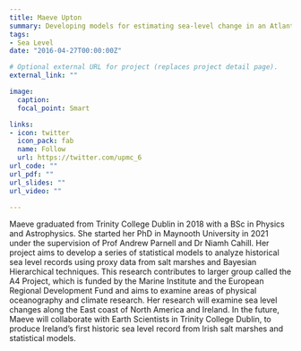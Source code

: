 ```yaml
---
title: Maeve Upton
summary: Developing models for estimating sea-level change in an Atlantic context
tags:
- Sea Level
date: "2016-04-27T00:00:00Z"

# Optional external URL for project (replaces project detail page).
external_link: ""

image:
  caption: 
  focal_point: Smart

links:
- icon: twitter
  icon_pack: fab
  name: Follow
  url: https://twitter.com/upmc_6
url_code: ""
url_pdf: ""
url_slides: ""
url_video: ""

---
```


Maeve graduated from Trinity College Dublin in 2018 with a BSc in Physics and Astrophysics. She started her PhD in Maynooth University in 2021 under the supervision of Prof Andrew Parnell and Dr Niamh Cahill. Her project aims to develop a series of statistical models to analyze historical sea level records using proxy data from salt marshes and Bayesian Hierarchical techniques. This research contributes to larger group called the A4 Project, which is funded by the Marine Institute and the European Regional Development Fund and aims to examine areas of physical oceanography and climate research. Her research will examine sea level changes along the East coast of North America and Ireland. In the future, Maeve will collaborate with Earth Scientists in Trinity College Dublin, to produce Ireland’s first historic sea level record from Irish salt marshes and statistical models.
